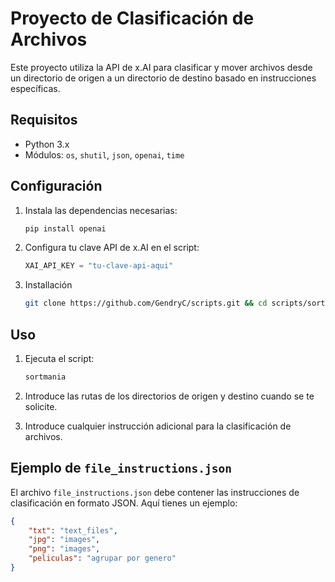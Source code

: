 # Proyecto de Clasificación de Archivos

Este proyecto utiliza la API de x.AI para clasificar y mover archivos desde un directorio de origen a un directorio de destino basado en instrucciones específicas.

## Requisitos

- Python 3.x
- Módulos: `os`, `shutil`, `json`, `openai`, `time`

## Configuración

1. Instala las dependencias necesarias:

    ```bash
    pip install openai
    ```

2. Configura tu clave API de x.AI en el script:

    ```python
    XAI_API_KEY = "tu-clave-api-aqui"
    ```

3. Installación

    ```bash
    git clone https://github.com/GendryC/scripts.git && cd scripts/sortmania && sudo ./install.sh
    ```

## Uso

1. Ejecuta el script:

    ```bash
    sortmania
    ```

2. Introduce las rutas de los directorios de origen y destino cuando se te solicite.

3. Introduce cualquier instrucción adicional para la clasificación de archivos.

## Ejemplo de `file_instructions.json`

El archivo `file_instructions.json` debe contener las instrucciones de clasificación en formato JSON. Aquí tienes un ejemplo:

```json
{
    "txt": "text_files",
    "jpg": "images",
    "png": "images",
    "peliculas": "agrupar por genero"
}

